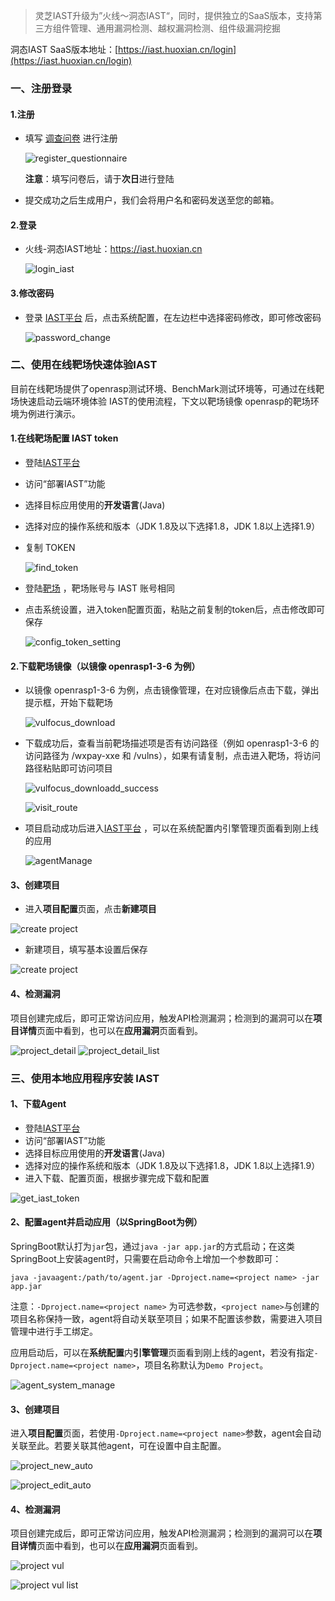 > 灵芝IAST升级为”火线～洞态IAST“，同时，提供独立的SaaS版本，支持第三方组件管理、通用漏洞检测、越权漏洞检测、组件级漏洞挖掘

洞态IAST SaaS版本地址：[https://iast.huoxian.cn/login](https://iast.huoxian.cn/login)

### 一、注册登录

#### 1.注册

- 填写 [调查问卷](https://wj.qq.com/s2/8269653/6ff2/) 进行注册

  ![register_questionnaire](../../doc/assets/tutorial/register_questionnaire.png)
  
    **注意**：填写问卷后，请于**次日**进行登陆
  
- 提交成功之后生成用户，我们会将用户名和密码发送至您的邮箱。

#### 2.登录

- 火线-洞态IAST地址：https://iast.huoxian.cn
  
  ![login_iast](../../doc/assets/tutorial/login_iast.png)


#### 3.修改密码

- 登录 [IAST平台](https://iast.huoxian.cn/login) 后，点击系统配置，在左边栏中选择密码修改，即可修改密码

  ![password_change](../../doc/assets/tutorial/password_changes.png)


### 二、使用在线靶场快速体验IAST

目前在线靶场提供了openrasp测试环境、BenchMark测试环境等，可通过在线靶场快速启动云端环境体验 IAST的使用流程，下文以靶场镜像 openrasp的靶场环境为例进行演示。

#### 1.在线靶场配置 IAST token

- 登陆[IAST平台](https://iast.huoxian.cn/login)
- 访问“部署IAST”功能
- 选择目标应用使用的**开发语言**(Java)
- 选择对应的操作系统和版本（JDK 1.8及以下选择1.8，JDK 1.8以上选择1.9）
- 复制 TOKEN 

  ![find_token](../../doc/assets/tutorial/find_tokenn.png)

- 登陆[靶场](https://labs.iast.huoxian.cn) ，靶场账号与 IAST 账号相同
- 点击系统设置，进入token配置页面，粘贴之前复制的token后，点击修改即可保存

  ![config_token_setting](../../doc/assets/tutorial/config_token_setting.png)


#### 2.下载靶场镜像（以镜像 openrasp1-3-6 为例）

- 以镜像 openrasp1-3-6 为例，点击镜像管理，在对应镜像后点击下载，弹出提示框，开始下载靶场

  ![vulfocus_download](../../doc/assets/tutorial/vulfocus_downloadd.png)

- 下载成功后，查看当前靶场描述项是否有访问路径（例如 openrasp1-3-6 的访问路径为 /wxpay-xxe 和 /vulns），如果有请复制，点击进入靶场，将访问路径粘贴即可访问项目

  ![vulfocus_downloadd_success](../../doc/assets/tutorial/vulfocus_downloadd_success.png)

  ![visit_route](../../doc/assets/tutorial/visit_route.png)

- 项目启动成功后进入[IAST平台](https://iast.huoxian.cn/login) ，可以在系统配置内引擎管理页面看到刚上线的应用
  
  ![agentManage](../../doc/assets/tutorial/agentManage.png)

#### 3、创建项目
- 进入**项目配置**页面，点击**新建项目**

![create project](../../doc/assets/tutorial/project_new.png)
  
- 新建项目，填写基本设置后保存

![create project](../../doc/assets/tutorial/project_edit.png)

#### 4、检测漏洞
项目创建完成后，即可正常访问应用，触发API检测漏洞；检测到的漏洞可以在**项目详情**页面中看到，也可以在**应用漏洞**页面看到。

![project_detail](../../doc/assets/tutorial/project_detail.png)
![project_detail_list](../../doc/assets/tutorial/project_detail_list.png)

### 三、使用本地应用程序安装 IAST
#### 1、下载Agent
- 登陆[IAST平台](https://iast.huoxian.cn/login)
- 访问“部署IAST”功能
- 选择目标应用使用的**开发语言**(Java)
- 选择对应的操作系统和版本（JDK 1.8及以下选择1.8，JDK 1.8以上选择1.9）
- 进入下载、配置页面，根据步骤完成下载和配置

![get_iast_token](../../doc/assets/tutorial/download_agent.gif)

#### 2、配置agent并启动应用（以SpringBoot为例）
SpringBoot默认打为`jar`包，通过`java -jar app.jar`的方式启动；在这类SpringBoot上安装agent时，只需要在启动命令上增加一个参数即可：

```shell
java -javaagent:/path/to/agent.jar -Dproject.name=<project name> -jar app.jar
```
注意：`-Dproject.name=<project name>` 为可选参数，`<project name>`与创建的项目名称保持一致，agent将自动关联至项目；如果不配置该参数，需要进入项目管理中进行手工绑定。


应用启动后，可以在**系统配置**内**引擎管理**页面看到刚上线的agent，若没有指定`-Dproject.name=<project name>`，项目名称默认为`Demo Project`。

![agent_system_manage](../../doc/assets/tutorial/agent_system_manage.png)

#### 3、创建项目

进入**项目配置**页面，若使用`-Dproject.name=<project name>`参数，agent会自动关联至此。若要关联其他agent，可在设置中自主配置。

![project_new_auto](../../doc/assets/tutorial/project_new_auto.png)

![project_edit_auto](../../doc/assets/tutorial/project_edit_auto.png)

#### 4、检测漏洞
项目创建完成后，即可正常访问应用，触发API检测漏洞；检测到的漏洞可以在**项目详情**页面中看到，也可以在**应用漏洞**页面看到。

![project vul](../../doc/assets/tutorial/project_vul.png)

![project vul list](../../doc/assets/tutorial/project_vul_list.png)